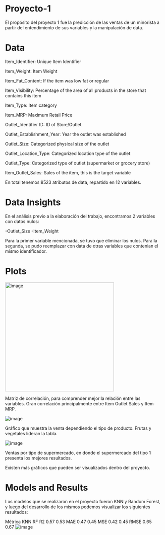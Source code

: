 # Proyecto-1

El propósito del proyecto 1 fue la predicción de las ventas de un minorista a partir del entendimiento de sus variables y la manipulación de data.

# Data

Item_Identifier: Unique Item Identifier

Item_Weight: Item Weight

Item_Fat_Content: If the item was low fat or regular

Item_Visibility: Percentage of the area of all products in the store that contains this item

Item_Type: Item category

Item_MRP: Maximum Retail Price

Outlet_Identifier ID: ID of Store/Outlet

Outlet_Establishment_Year: Year the outlet was established

Outlet_Size: Categorized physical size of the outlet

Outlet_Location_Type: Categorized location type of the outlet

Outlet_Type: Categorized type of outlet (supermarket or grocery store)

Item_Outlet_Sales: Sales of the item, this is the target variable

En total tenemos 8523 atributos de data, repartido en 12 variables.

# Data Insights

En el análisis previo a la elaboración del trabajo, encontramos 2 variables con datos nulos:

-Outlet_Size
-Item_Weight

Para la primer variable mencionada, se tuvo que eliminar los nulos. Para la segunda, se pudo reemplazar con data de otras variables que contenian el mismo identificador.

# Plots

<img width="351" alt="image" src="https://user-images.githubusercontent.com/106395993/197909662-81aa0aa6-d43d-4596-9cd1-c50040d23d82.png">

Matriz de correlación, para comprender mejor la relación entre las variables. Gran correlación principalmente entre Item Outlet Sales y Item MRP.

![image](https://user-images.githubusercontent.com/106395993/197909897-7f25d900-ca6a-47bf-97a4-c3c40a715db7.png)

Gráfico que muestra la venta dependiendo el tipo de producto. Frutas y vegetales lideran la tabla.

![image](https://user-images.githubusercontent.com/106395993/197909998-35ebc79d-1f20-442f-964e-e3678b559fef.png)

Ventas por tipo de supermercado, en donde el supermercado del tipo 1 presenta los mejores resultados.

Existen más gráficos que pueden ser visualizados dentro del proyecto.

# Models and Results

Los modelos que se realizaron en el proyecto fueron KNN y Random Forest, y luego del desarrollo de los mismos podemos visualizar los siguientes resultados:

Métrica	KNN	RF
R2	0.57	0.53
MAE	0.47	0.45
MSE	0.42	0.45
RMSE	0.65	0.67
![image](https://user-images.githubusercontent.com/106395993/197910840-02738487-0f24-4726-9fbf-9a04c8193de8.png)






















